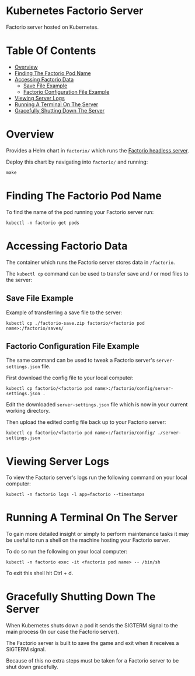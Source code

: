 # Kubernetes Factorio Server
Factorio server hosted on Kubernetes.

# Table Of Contents
- [Overview](#overview)
- [Finding The Factorio Pod Name](#finding-the-factorio-pod-name)
- [Accessing Factorio Data](#accessing-factorio-data)
	- [Save File Example](#save-file-example)
	- [Factorio Configuration File Example](#factorio-configuration-file-example)
- [Viewing Server Logs](#viewing-server-logs)
- [Running A Terminal On The Server](#running-a-terminal-on-the-server)
- [Gracefully Shutting Down The Server](#gracefully-shutting-down-the-server)

# Overview
Provides a Helm chart in `factorio/` which runs the 
[Factorio headless server](https://www.factorio.com/download-headless).  

Deploy this chart by navigating into `factorio/` and running:

```
make
```

# Finding The Factorio Pod Name
To find the name of the pod running your Factorio server run:

```
kubectl -n factorio get pods
```

# Accessing Factorio Data
The container which runs the Factorio server stores data in `/factorio`.  

The `kubectl cp` command can be used to transfer save and / or mod files to 
the server:

## Save File Example
Example of transferring a save file to the server:

```
kubectl cp ./factorio-save.zip factorio/<factorio pod name>:/factorio/saves/
```

## Factorio Configuration File Example
The same command can be used to tweak a Factorio server's 
`server-settings.json` file.  

First download the config file to your local computer:

```
kubectl cp factorio/<factorio pod name>:/factorio/config/server-settings.json .
```

Edit the downloaded `server-settings.json` file which is now in your current 
working directory.  

Then upload the edited config file back up to your Factorio server:

```
kubectl cp factorio/<factorio pod name>:/factorio/config/ ./server-settings.json
```

# Viewing Server Logs
To view the Factorio server's logs run the following command on your local 
computer:

```
kubectl -n factorio logs -l app=factorio --timestamps
```

# Running A Terminal On The Server
To gain more detailed insight or simply to perform maintenance tasks it may be 
useful to run a shell on the machine hosting your Factorio server.  

To do so run the following on your local computer:

```
kubectl -n factorio exec -it <factorio pod name> -- /bin/sh
```

To exit this shell hit Ctrl + d.

# Gracefully Shutting Down The Server
When Kubernetes shuts down a pod it sends the SIGTERM signal to the main 
process (In our case the Factorio server).  

The Factorio server is built to save the game and exit when it receives a 
SIGTERM signal.  

Because of this no extra steps must be taken for a Factorio server to be 
shut down gracefully.
